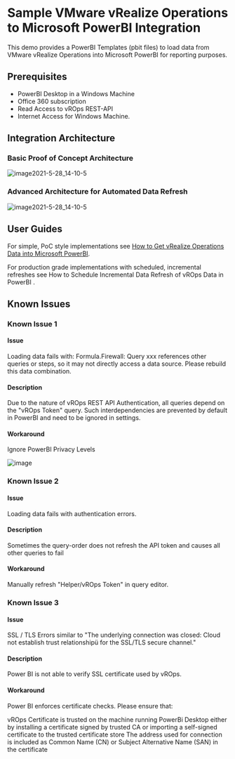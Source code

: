 <meta name="google-site-verification" content="RCFI99-5IvX-ErsDYCa8gdgAz3KpTI52Vb40DWqFyOA" />

# Sample VMware vRealize Operations to Microsoft PowerBI Integration
This demo provides a PowerBI Templates (pbit files) to load data from VMware vRealize Operations into Microsoft PowerBI for reporting purposes. 

## Prerequisites
- PowerBI Desktop in a Windows Machine
- Office 360 subscription 
- Read Access to vROps REST-API 
- Internet Access for Windows Machine.

## Integration Architecture

### Basic Proof of Concept Architecture 
![image2021-5-28_14-10-5](https://user-images.githubusercontent.com/54750245/159876927-f0b21c99-e2cf-46e4-8815-aef52fff8763.png)

### Advanced Architecture for Automated Data Refresh
![image2021-5-28_14-10-5](https://user-images.githubusercontent.com/54750245/159877001-57b66f98-f5f3-4214-b546-6b7e65de4d68.png)

## User Guides
For simple, PoC style implementations see [How to Get vRealize Operations Data into Microsoft PowerBI](https://github.com/gregorlukas/vrops-powerbi/blob/main/How%20to%20Get%20vROps%20Data%20into%20PowerBI.md).

For production grade implementations with scheduled, incremental refreshes see How to Schedule Incremental Data Refresh of vROps Data in PowerBI .

## Known Issues
### Known Issue 1
#### Issue
Loading data fails with:
Formula.Firewall: Query xxx references other queries or steps, so it may not directly access a data source. Please rebuild this data combination.
#### Description
Due to the nature of vROps REST API Authentication, all queries depend on the "vROps Token" query. Such interdependencies are prevented by default in PowerBI and need to be ignored in settings.
#### Workaround
Ignore PowerBI Privacy Levels

![image](https://user-images.githubusercontent.com/54750245/159880025-4987864a-a4c6-4844-a689-7355c94956d1.png)

### Known Issue 2
#### Issue
Loading data fails with authentication errors.
#### Description
Sometimes the query-order does not refresh the API token and causes all other queries to fail
#### Workaround
Manually refresh "Helper/vROps Token" in query editor.

### Known Issue 3
#### Issue
SSL / TLS Errors similar to "The underlying connection was closed: Cloud not establish trust relationshipü for the SSL/TLS secure channel."
#### Description
Power BI is not able to verify SSL certificate used by vROps. 
#### Workaround
Power BI enforces certificate checks. Please ensure that:

vROps Certificate is trusted on the machine running PowerBi Desktop
either by installing a certificate signed by trusted CA
or importing a self-signed certificate to the trusted certificate store
The address used for connection is included as Common Name (CN) or Subject Alternative Name (SAN) in the certificate

 
